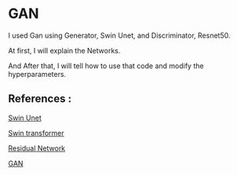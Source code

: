 # GAN  

I used Gan using Generator, Swin Unet, and Discriminator, Resnet50.

At first, I will explain the Networks.

And After that, I  will tell how to use that code and modify the hyperparameters.

## References : 
[Swin Unet](https://arxiv.org/pdf/2105.05537.pdf)

[Swin transformer](https://arxiv.org/pdf/2103.14030v1.pdf)

[Residual Network](https://arxiv.org/pdf/1512.03385.pdf)

[GAN](https://arxiv.org/pdf/1406.2661.pdf)
